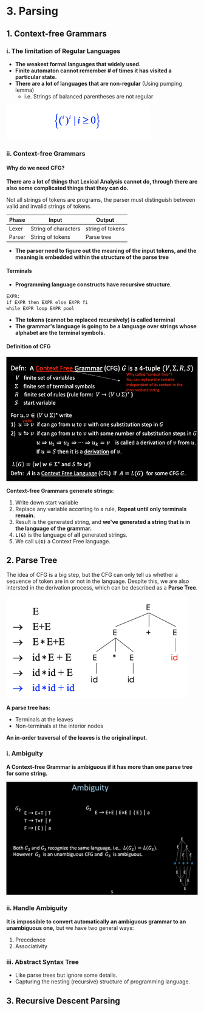 # 3. Parsing

## 1. Context-free Grammars

### i. The limitation of Regular Languages
* **The weakest formal languages that widely used.**
* **Finite automaton cannot remember # of times it has visited a particular state.**
* **There are a lot of languages that are non-regular** (Using pumping lemma)
    * i.e. Strings of balanced parentheses are not regular

![limitation](Sources/limitation.png)

### ii. Context-free Grammars
#### Why do we need CFG?
**There are a lot of things that Lexical Analysis cannot do, through there are also some complicated things that they can do.**

Not all strings of tokens are programs, the parser must distinguish between valid and invalid strings of tokens.

| Phase | Input | Output |
| ----- | ----- | ------ |
| Lexer | String of characters | string of tokens |
| Parser | String of tokens | Parse tree |

* **The parser need to figure out the meaning of the input tokens, and the meaning is embedded within the structure of the parse tree**

#### Terminals
* **Programming language constructs have recursive structure**.
```
EXPR:
if EXPR then EXPR else EXPR fi
while EXPR loop EXPR pool
```
* **The tokens (cannot be replaced recursively) is called terminal**
* **The grammar's language is going to be a language over strings whose alphabet are the terminal symbols.**


#### Definition of CFG

![defcfg](Sources/defcfg.png)

**Context-free Grammars generate strings:**
1. Write down start variable
2. Replace any variable accorting to a rule, **Repeat until only terminals remain.**
3. Result is the generated string, and **we've generated a string that is in the language of the grammar.**
4. **`L(G)`** is the language of **all** generated strings.
5. We call **`L(G)`** a Context Free language.


## 2. Parse Tree

The idea of CFG is a big step, but the CFG can only tell us whether a sequence of token are in or not in the language. Despite this, we are also intersted in the derivation process, which can be described as a **Parse Tree**.

![parsetree](Sources/parsetree.png)

**A parse tree has:**
* Terminals at the leaves
* Non-terminals at the interior nodes

**An in-order traversal of the leaves is the original input**.


### i. Ambiguity

**A Context-free Grammar is ambiguous if it has more than one parse tree for some string.**

![ambiguity](Sources/ambiguity.png)

### ii. Handle Ambiguity
**It is impossible to convert automatically an ambiguous grammar to an unambiguous one,** but we have two general ways:
1. Precedence
2. Associativity


### iii. Abstract Syntax Tree
* Like parse trees but ignore some details.
* Capturing the nesting (recursive) structure of programming language.


## 3. Recursive Descent Parsing



